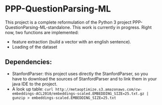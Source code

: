 # PPP-QuestionParsing-ML

This project is a complete reformulation of the Python 3 project PPP-QuestionParsing-ML-standalone.
This work is currently in progress.
Right now, two functions are implemented:

* feature extraction (build a vector with an english sentence).
* Loading of the dataset

## Dependencies:

* StanfordParser: this project uses directly the StanfordParser, so you have to download the sources of StanfordParser and to link them in your java IDE to the project.
* A look up table: `curl http://metaoptimize.s3.amazonaws.com/cw-embeddings-ACL2010/embeddings-scaled.EMBEDDING_SIZE=25.txt.gz | gunzip > embeddings-scaled.EMBEDDING_SIZE=25.txt`
